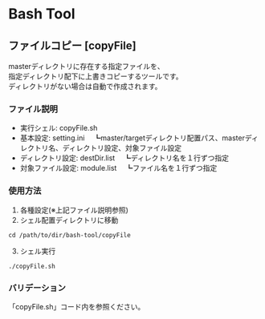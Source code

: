 # Bash Tool

## ファイルコピー [copyFile]

masterディレクトリに存在する指定ファイルを、\
指定ディレクトリ配下に上書きコピーするツールです。\
ディレクトリがない場合は自動で作成されます。

### ファイル説明

* 実行シェル: copyFile.sh
* 基本設定: setting.ini
　┗master/targetディレクトリ配置パス、masterディレクトリ名、ディレクトリ設定、対象ファイル設定
* ディレクトリ設定: destDir.list
　┗ディレクトリ名を１行ずつ指定
* 対象ファイル設定: module.list
　┗ファイル名を１行ずつ指定

### 使用方法

1. 各種設定(※上記ファイル説明参照)
2. シェル配置ディレクトリに移動
```
cd /path/to/dir/bash-tool/copyFile
```
3. シェル実行
```
./copyFile.sh
```

### バリデーション

「copyFile.sh」コード内を参照ください。